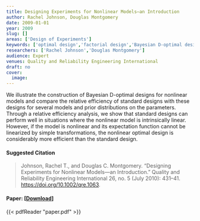 ```yaml
---
title: Designing Experiments for Nonlinear Models—an Introduction
author: Rachel Johnson, Douglas Montgomery
date: 2009-01-01
year: 2009
slug: []
areas: ['Design of Experiments']
keywords: ['optimal design','factorial design','Bayesian D-optimal design']
researchers: ['Rachel Johnson','Douglas Montgomery']
audience: Expert
venues: Quality and Reliability Engineering International
draft: no
cover:
  image: 
---
```




We illustrate the construction of Bayesian D-optimal designs for nonlinear models and compare the relative efficiency of standard designs with these designs for several models and prior distributions on the parameters. Through a relative efficiency analysis, we show that standard designs can perform well in situations where the nonlinear model is intrinsically linear. However, if the model is nonlinear and its expectation function cannot be linearized by simple transformations, the nonlinear optimal design is considerably more efficient than the standard design.

#### Suggested Citation
> Johnson, Rachel T., and Douglas C. Montgomery. “Designing Experiments for Nonlinear Models—an Introduction.” Quality and Reliability Engineering International 26, no. 5 (July 2010): 431–41. https://doi.org/10.1002/qre.1063.



#### Paper: [[Download](paper.pdf)]
{{< pdfReader "paper.pdf" >}}


